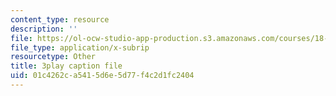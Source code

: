 ```yaml
---
content_type: resource
description: ''
file: https://ol-ocw-studio-app-production.s3.amazonaws.com/courses/18-217-graph-theory-and-additive-combinatorics-fall-2019/01c4262ca5415d6e5d77f4c2d1fc2404_50oEJs-HZHQ.srt
file_type: application/x-subrip
resourcetype: Other
title: 3play caption file
uid: 01c4262c-a541-5d6e-5d77-f4c2d1fc2404
---
```

